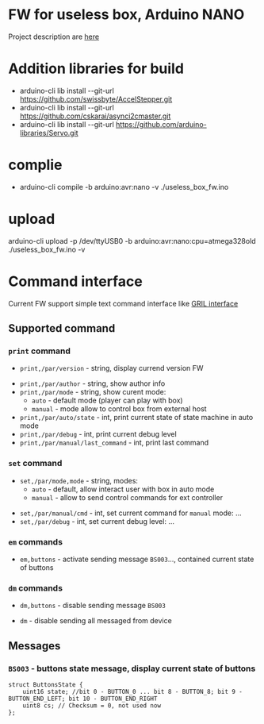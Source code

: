 # FW for useless box, Arduino NANO

Project description are [here](https://alexlexx1.gitbook.io/useless-box/)

# Addition libraries for build

* arduino-cli lib install --git-url <https://github.com/swissbyte/AccelStepper.git>
* arduino-cli lib install --git-url <https://github.com/cskarai/asynci2cmaster.git>
* arduino-cli lib install --git-url <https://github.com/arduino-libraries/Servo.git>

# complie

* arduino-cli compile -b arduino:avr:nano -v ./useless_box_fw.ino

# upload

arduino-cli upload -p /dev/ttyUSB0 -b arduino:avr:nano:cpu=atmega328old ./useless_box_fw.ino -v

# Command interface

Current FW support simple text command interface like [GRIL interface](https://www.ecomexico.net/proyectos/soporte/TOPCON-SOKKIA/GPS/GRX1/ARRANQUE%20EN%20ESTATICO/GRILver2_3.pdf)

## Supported command

### `print` command

- `print,/par/version` - string, display currend version FW
* `print,/par/author` - string, show author info
* `print,/par/mode` - string, show curent mode:
  * `auto` - default mode (player can play with box)
  * `manual` - mode allow to control box from external host
* `print,/par/auto/state` - int, print current state of state machine in auto mode
* `print,/par/debug` - int, print current debug level
* `print,/par/manual/last_command` - int, print last command

### `set` command

- `set,/par/mode,mode` - string, modes:
  * `auto` - default, allow interact user with box in auto mode
  * `manual` - allow to send control commands for ext controller
* `set,/par/manual/cmd` - int, set current command for `manual` mode: ...
* `set,/par/debug` - int, set current debug level: ...

### `em` commands

- `em,buttons` - activate sending message `BS003`..., contained current state of buttons

### `dm` commands

- `dm,buttons` - disable sending message `BS003`
* `dm` - disable sending all messaged from device

## Messages

### `BS003` - buttons state message, display current state of buttons

```
struct ButtonsState {
    uint16 state; //bit 0 - BUTTON_0 ... bit 8 - BUTTON_8; bit 9 - BUTTON_END_LEFT; bit 10 - BUTTON_END_RIGHT
    uint8 cs; // Checksum = 0, not used now
};
```
